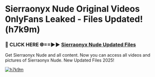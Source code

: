 # Sierraonyx Nude Original Videos 0nlyFans Leaked - Files Updated! (h7k9m)

<h3>🔴 CLICK HERE 🌐==►► <a href="https://tinyurl.com/52m3yx9h" rel="nofollow">Sierraonyx Nude Updated Files</a></h3>

Get Sierraonyx Nude and all content. Now you can access all videos and pictures of Sierraonyx Nude. New Updated Files 2025!

[![h7k9m](https://i.imgur.com/TnHtlc8.gif)](https://tinyurl.com/52m3yx9h)
